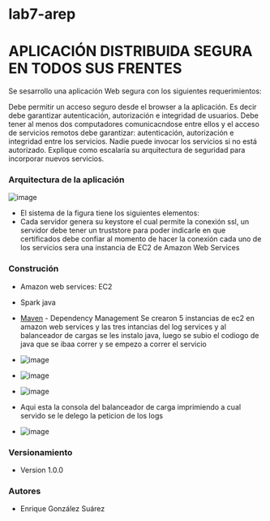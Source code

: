 # lab7-arep
# APLICACIÓN DISTRIBUIDA SEGURA EN TODOS SUS FRENTES
Se sesarrollo una aplicación Web segura con los siguientes requerimientos:

Debe permitir un acceso seguro desde el browser a la aplicación. Es decir debe garantizar autenticación, autorización e integridad de usuarios.
Debe tener al menos dos computadores comunicacndose entre ellos y el acceso de servicios remotos debe garantizar: autenticación, autorización e integridad entre los servicios. Nadie puede invocar los servicios si no está autorizado.
Explique como escalaría su arquitectura de seguridad para incorporar nuevos servicios.

### Arquitectura de la aplicación
![image](https://user-images.githubusercontent.com/98104282/227108061-7b57eeef-a987-43f3-9b70-595a885dd643.png)


- El sistema de la figura tiene los siguientes elementos:
- Cada servidor genera su keystore el cual permite la conexión ssl, un servidor debe tener un truststore para poder indicarle en que certificados debe confiar al momento de hacer la conexión
cada uno de los servicios sera una instancia de EC2 de Amazon Web Services


### Construción
- Amazon web services: EC2
- Spark java
- [Maven](https://maven.apache.org/) - Dependency Management
Se crearon 5 instancias de ec2 en amazon web services y las tres intancias del log services  y al balanceador de cargas se les instalo java, luego se subio el codiogo de java que se ibaa correr y se empezo a correr el servicio
- ![image](https://user-images.githubusercontent.com/98104282/224523652-5d65bdb1-9de3-4d39-bdfa-93de54c5d302.png)
- ![image](https://user-images.githubusercontent.com/98104282/224523658-125e6645-085d-4c3b-b064-f6151bc150ae.png)
- ![image](https://user-images.githubusercontent.com/98104282/224523666-9f255215-e447-4c1e-ab37-f6cc08539b45.png)

- Aqui esta la consola del balanceador de carga imprimiendo a cual servido se le delego la peticion de los logs
- ![image](https://user-images.githubusercontent.com/98104282/224523809-68f47d39-3d53-46d5-8b85-6a4a5c773c04.png)





### Versionamiento
- Version 1.0.0
### Autores
- Enrique González Suárez



